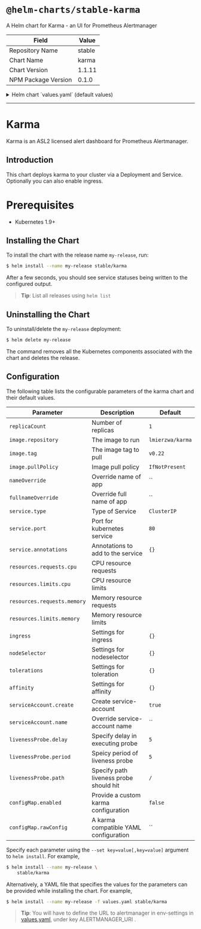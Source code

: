 # `@helm-charts/stable-karma`

A Helm chart for Karma - an UI for Prometheus Alertmanager

| Field               | Value  |
| ------------------- | ------ |
| Repository Name     | stable |
| Chart Name          | karma  |
| Chart Version       | 1.1.11 |
| NPM Package Version | 0.1.0  |

<details>

<summary>Helm chart `values.yaml` (default values)</summary>

```yaml
# Default values for karma.
# This is a YAML-formatted file.
# Declare variables to be passed into your templates.

replicaCount: 1

image:
  repository: lmierzwa/karma
  tag: v0.22
  pullPolicy: IfNotPresent

nameOverride: ''
fullnameOverride: ''

# env:
# - name: ALERTMANAGER_URI
#   value: http://monitoring-prometheus-alertmanager

service:
  type: ClusterIP
  port: 80
  annotations:
    {}
    # prometheus.io/scrape: "true"

serviceAccount:
  # Specifies whether a ServiceAccount should be created
  create: true
  # The name of the ServiceAccount to use.
  # If not set and create is true, a name is generated using the fullname template
  name:

ingress:
  enabled: false
  annotations:
    {}
    # kubernetes.io/ingress.class: nginx
    # kubernetes.io/tls-acme: "true"
  path: /
  hosts:
    - chart-example.local
  tls: []
  #  - secretName: chart-example-tls
  #    hosts:
  #      - chart-example.local

resources:
  {}
  # We usually recommend not to specify default resources and to leave this as a conscious
  # choice for the user. This also increases chances charts run on environments with little
  # resources, such as Minikube. If you do want to specify resources, uncomment the following
  # lines, adjust them as necessary, and remove the curly braces after 'resources:'.
  # limits:
  #  cpu: 100m
  #  memory: 128Mi
  # requests:
  #  cpu: 100m
  #  memory: 128Mi

nodeSelector: {}

tolerations: []

affinity: {}

# configuration for liveness probe
livenessProbe:
  delay: 5
  period: 5
  path: /

# configMap dictates if a configmap based configuration for Karma should be used
# to provide advanced configuration. NOTE, you must use port 8080!
configMap:
  enabled: false
  # rawConfig:
  #   alertmanager:
  #   interval: 30s
  #   servers:
  #     - name: local
  #       uri: http://localhost:9093
  #       timeout: 10s
  #       proxy: true
  #       headers:
  #         x-auth-token: some-token
  #         any-header: string-value
  #     - name: client-auth
  #       uri: https://localhost:9093
  #       timeout: 10s
  #       tls:
  #         ca: /etc/ssl/certs/ca-bundle.crt
  #         cert: /etc/karma/client.pem
  #         key: /etc/karma/client.key
  #   annotations:
  #     default:
  #       hidden: false
  #     hidden:
  #       - help
  #     visible: []
  #   filters:
  #     default:
  #       - "@receiver=by-cluster-service"
  #   labels:
  #     color:
  #       static:
  #         - job
  #       unique:
  #         - cluster
  #         - instance
  #         - "@receiver"
  #     keep: []
  #     strip: []
  #   listen:
  #     address: "0.0.0.0"
  #     port: 8080
  #     prefix: /
  #   log:
  #     config: false
  #     level: info
  #   jira:
  #     - regex: DEVOPS-[0-9]+
  #       uri: https://jira.example.com
  #   receivers:
  #     keep: []
  #     strip: []
  #   sentry:
  #     private: secret
  #   public: 123456789
```

</details>

---

# Karma

Karma is an ASL2 licensed alert dashboard for Prometheus Alertmanager.

## Introduction

This chart deploys karma to your cluster via a Deployment and Service.
Optionally you can also enable ingress.

# Prerequisites

- Kubernetes 1.9+

## Installing the Chart

To install the chart with the release name `my-release`, run:

```bash
$ helm install --name my-release stable/karma
```

After a few seconds, you should see service statuses being written to the configured output.

> **Tip**: List all releases using `helm list`

## Uninstalling the Chart

To uninstall/delete the `my-release` deployment:

```bash
$ helm delete my-release
```

The command removes all the Kubernetes components associated with the chart and deletes the release.

## Configuration

The following table lists the configurable parameters of the karma chart and their default values.

| Parameter                   | Description                            | Default          |
| --------------------------- | -------------------------------------- | ---------------- |
| `replicaCount`              | Number of replicas                     | `1`              |
| `image.repository`          | The image to run                       | `lmierzwa/karma` |
| `image.tag`                 | The image tag to pull                  | `v0.22`          |
| `image.pullPolicy`          | Image pull policy                      | `IfNotPresent`   |
| `nameOverride`              | Override name of app                   | ``               |
| `fullnameOverride`          | Override full name of app              | ``               |
| `service.type`              | Type of Service                        | `ClusterIP`      |
| `service.port`              | Port for kubernetes service            | `80`             |
| `service.annotations`       | Annotations to add to the service      | `{}`             |
| `resources.requests.cpu`    | CPU resource requests                  |                  |
| `resources.limits.cpu`      | CPU resource limits                    |                  |
| `resources.requests.memory` | Memory resource requests               |                  |
| `resources.limits.memory`   | Memory resource limits                 |                  |
| `ingress`                   | Settings for ingress                   | `{}`             |
| `nodeSelector`              | Settings for nodeselector              | `{}`             |
| `tolerations`               | Settings for toleration                | `{}`             |
| `affinity`                  | Settings for affinity                  | `{}`             |
| `serviceAccount.create`     | Create service-account                 | `true`           |
| `serviceAccount.name`       | Override service-account name          | ``               |
| `livenessProbe.delay`       | Specify delay in executing probe       | `5`              |
| `livenessProbe.period`      | Speicy period of liveness probe        | `5`              |
| `livenessProbe.path`        | Specify path liveness probe should hit | `/`              |
| `configMap.enabled`         | Provide a custom karma configuration   | `false`          |
| `configMap.rawConfig`       | A karma compatible YAML configuration  | ``               |

Specify each parameter using the `--set key=value[,key=value]` argument to `helm install`. For example,

```bash
$ helm install --name my-release \
    stable/karma
```

Alternatively, a YAML file that specifies the values for the parameters can be provided while installing the chart. For example,

```bash
$ helm install --name my-release -f values.yaml stable/karma
```

> **Tip**: You will have to define the URL to alertmanager in env-settings in [values.yaml](values.yaml), under key ALERTMANAGER_URI .
